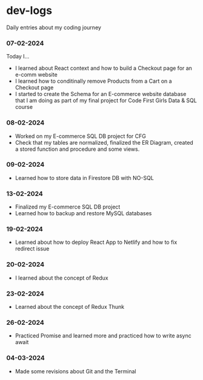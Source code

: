 # dev-logs

Daily entries about my coding journey

### 07-02-2024

Today I...

- I learned about React context and how to build a Checkout page for an e-comm website
- I learned how to conditinally remove Products from a Cart on a Checkout page
- I started to create the Schema for an E-commerce website database that I am doing as part of my final project for Code First Girls Data & SQL course

### 08-02-2024

- Worked on my E-commerce SQL DB project for CFG
- Check that my tables are normalized, finalized the ER Diagram, created a stored function and procedure and some views.

### 09-02-2024

- Learned how to store data in Firestore DB with NO-SQL

### 13-02-2024

- Finalized my E-commerce SQL DB project
- Learned how to backup and restore MySQL databases

### 19-02-2024

- Learned about how to deploy React App to Netlify and how to fix redirect issue

### 20-02-2024

- I learned about the concept of Redux

### 23-02-2024

- Learned about the concept of Redux Thunk

### 26-02-2024

- Practiced Promise and learned more and practiced how to write async await

### 04-03-2024

- Made some revisions about Git and the Terminal
